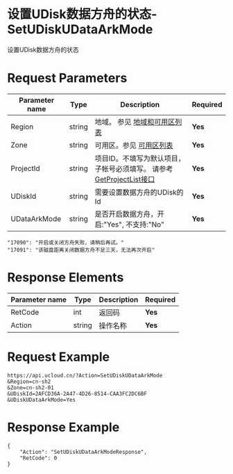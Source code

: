 # 设置UDisk数据方舟的状态-SetUDiskUDataArkMode

设置UDisk数据方舟的状态

# Request Parameters
|Parameter name|Type|Description|Required|
|---|---|---|---|
|Region|string|地域。 参见 [地域和可用区列表](../summary/regionlist.html)|**Yes**|
|Zone|string|可用区。参见 [可用区列表](../summary/regionlist.html)|**Yes**|
|ProjectId|string|项目ID。不填写为默认项目，子帐号必须填写。 请参考[GetProjectList接口](../summary/get_project_list.html)|**Yes**|
|UDiskId|string|需要设置数据方舟的UDisk的Id|**Yes**|
|UDataArkMode|string|是否开启数据方舟，开启:"Yes", 不支持:"No"|**Yes**|

```
"17090": "开启或关闭方舟失败，请稍后再试。"
"17091": "该磁盘距离关闭数据方舟不足三天，无法再次开启"
```

# Response Elements
|Parameter name|Type|Description|Required|
|---|---|---|---|
|RetCode|int|返回码|**Yes**|
|Action|string|操作名称|**Yes**|

# Request Example
```
https://api.ucloud.cn/?Action=SetUDiskUDataArkMode
&Region=cn-sh2
&Zone=cn-sh2-01
&UDiskId=2AFCD36A-2A47-4D26-8514-CAA3FC2DC6BF
&UDiskUDataArkMode=Yes
```

# Response Example
```
{
    "Action": "SetUDiskUDataArkModeResponse", 
    "RetCode": 0
}
```

